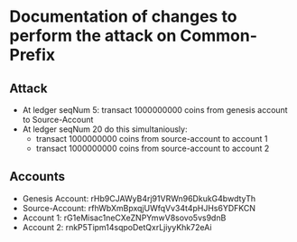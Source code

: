 # Documentation of changes to perform the attack on Common-Prefix

## Attack
- At ledger seqNum  5: transact 1000000000 coins from genesis account to Source-Account
- At ledger seqNum 20 do this simultaniously:
  - transact 1000000000 coins from source-account to account 1
  - transact 1000000000 coins from source-account to account 2

## Accounts
- Genesis Account:  rHb9CJAWyB4rj91VRWn96DkukG4bwdtyTh
- Source-Account:   rfhWbXmBpxqjUWfqVv34t4pHJHs6YDFKCN
- Account 1:        rG1eMisac1neCXeZNPYmwV8sovo5vs9dnB
- Account 2:        rnkP5Tipm14sqpoDetQxrLjiyyKhk72eAi
